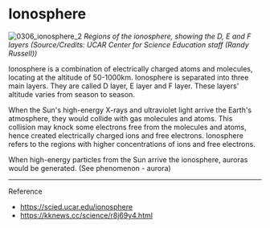 # Ionosphere

![0306_ionosphere_2](./static/0306_ionosphere_2.jpg)
*Regions of the ionosphere, showing the D, E and F layers (Source/Credits: UCAR Center for Science Education staff (Randy Russell))*

Ionosphere is a combination of electrically charged atoms and molecules, locating at the altitude of 50-1000km. Ionosphere is separated into three main layers. They are called D layer, E layer and F layer. These layers' altitude varies from season to season. 

When the Sun's high-energy X-rays and ultraviolet light arrive the Earth's atmosphere, they would collide with gas molecules and atoms. This collision may knock some electrons free from the molecules and atoms, hence created electrically charged ions and free electrons. Ionosphere refers to the regions with higher concentrations of ions and free electrons.

When high-energy particles from the Sun arrive the ionosphere, auroras would be generated. (See phenomenon - aurora)

---

Reference

- https://scied.ucar.edu/ionosphere
- https://kknews.cc/science/r8j69y4.html


